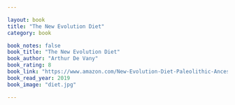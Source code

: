 ```yaml
---

layout: book
title: "The New Evolution Diet"
category: book

book_notes: false
book_title: "The New Evolution Diet"
book_author: "Arthur De Vany"
book_rating: 8
book_link: "https://www.amazon.com/New-Evolution-Diet-Paleolithic-Ancestors/dp/1609613767"
book_read_year: 2019
book_image: "diet.jpg"

---
```

